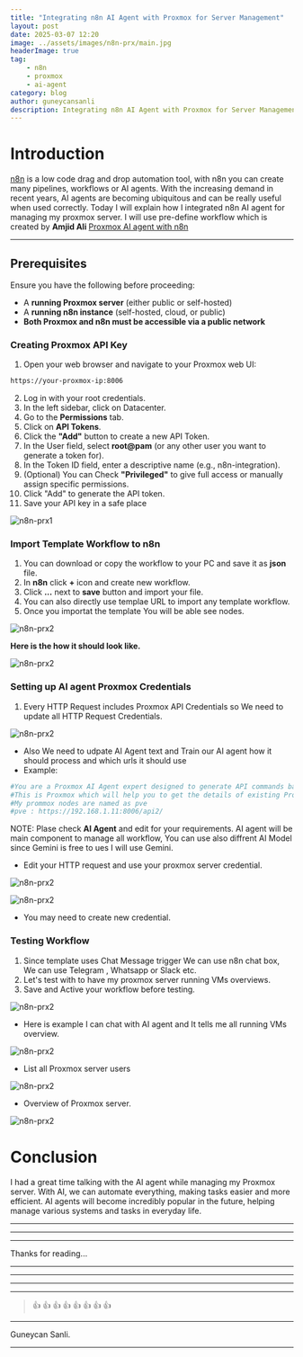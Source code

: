 ```yaml
---
title: "Integrating n8n AI Agent with Proxmox for Server Management"
layout: post
date: 2025-03-07 12:20
image: ../assets/images/n8n-prx/main.jpg
headerImage: true
tag:
    - n8n
    - proxmox
    - ai-agent
category: blog
author: guneycansanli
description: Integrating n8n AI Agent with Proxmox for Server Management
---
```


# Introduction

[n8n](https://n8n.io/) is a low code drag and drop automation tool, with n8n you can create many pipelines, workflows or AI agents. With the increasing demand in recent years, AI agents are becoming ubiquitous and can be really useful when used correctly. Today I will explain how I integrated n8n AI agent for managing my proxmox server. I will use pre-define workflow which is created by **Amjid Ali** [Proxmox AI agent with n8n](https://n8n.io/workflows/2749-proxmox-ai-agent-with-n8n-and-generative-ai-integration/)

---

## Prerequisites

Ensure you have the following before proceeding:

- A **running Proxmox server** (either public or self-hosted)
- A **running n8n instance** (self-hosted, cloud, or public)
- **Both Proxmox and n8n must be accessible via a public network**

### Creating Proxmox API Key

1. Open your web browser and navigate to your Proxmox web UI:
```bash
https://your-proxmox-ip:8006  
```
2. Log in with your root credentials.
3. In the left sidebar, click on Datacenter.
4. Go to the **Permissions** tab.
5. Click on **API Tokens**.
6. Click the **"Add"** button to create a new API Token.
7. In the User field, select **root@pam** (or any other user you want to generate a token for).
8. In the Token ID field, enter a descriptive name (e.g., n8n-integration).
9. (Optional) You can Check **"Privileged"** to give full access or manually assign specific permissions.
10. Click "Add" to generate the API token.
11. Save your API key in a safe place

![n8n-prx1][1]



### Import Template Workflow to n8n

1. You can download or copy the workflow to your PC and save it as **json** file. 
2. In **n8n** click **+** icon and create new workflow.
3. Click **...** next to **save** button and import your file.
4. You can also directly use templae URL to import any template workflow.
5. Once you importat the template You will be able see nodes. 

![n8n-prx2][2]

**Here is the how it should look like.**

![n8n-prx2][3]

### Setting up AI agent Proxmox Credentials

1. Every HTTP Request includes Proxmox API Credentials so We need to update all HTTP Request Credentials.

![n8n-prx2][4]

- Also We need to udpate AI Agent text and Train our AI agent how it should process and which urls it should use 
- Example:

```bash
#You are a Proxmox AI Agent expert designed to generate API commands based on user input. 
#This is Proxmox which will help you to get the details of existing Proxmox installations, ensure to append to existing url : https://192.168.1.11:8006/api2/ to #get response from existing proxmox 
#My prommox nodes are named as pve
#pve : https://192.168.1.11:8006/api2/

```

NOTE: Plase check **AI Agent** and edit for your requirements. AI agent will be main component to manage all workflow, You can use also diffrent AI Model since Gemini is free to ues I will use Gemini. 

- Edit your HTTP request and use your proxmox server credential.

![n8n-prx2][5]

![n8n-prx2][6]

- You may need to create new credential.

### Testing Workflow

1. Since template uses Chat Message trigger We can use n8n chat box, We can use Telegram , Whatsapp or Slack etc. 
2. Let's test with to have my proxmox server running VMs overviews. 
3. Save and Active your workflow before testing.

![n8n-prx2][7]

- Here is example I can chat with AI agent and It tells me all running VMs overview.

![n8n-prx2][8]

- List all Proxmox server users  

![n8n-prx2][9]

- Overview of Proxmox server.

![n8n-prx2][10]


# Conclusion

I had a great time talking with the AI agent while managing my Proxmox server. With AI, we can automate everything, making tasks easier and more efficient. AI agents will become incredibly popular in the future, helping manage various systems and tasks in everyday life.


---

* * *

---

Thanks for reading...

---

---

---

---

> :+1: :+1: :+1: :+1: :+1: :+1: :+1: :+1:

---

Guneycan Sanli.

---

[1]: ../assets/images/n8n-prx/n8n-prx1.jpg
[2]: ../assets/images/n8n-prx/n8n-prx2.jpg
[3]: ../assets/images/n8n-prx/n8n-prx3.jpg
[4]: ../assets/images/n8n-prx/n8n-prx4.jpg
[5]: ../assets/images/n8n-prx/n8n-prx5.jpg
[6]: ../assets/images/n8n-prx/n8n-prx6.jpg
[7]: ../assets/images/n8n-prx/n8n-prx7.jpg
[8]: ../assets/images/n8n-prx/n8n-prx8.jpg
[9]: ../assets/images/n8n-prx/n8n-prx9.jpg
[10]: ../assets/images/n8n-prx/n8n-prx10.jpg



